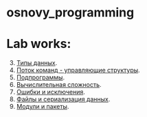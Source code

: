# osnovy_programming


# Lab works:

3. [Типы данных](/задание_task_03_02_01_jpynb.ipynb).
4. [Поток команд - управляющие структуры]().
5. [Подпрограммы]().
6. [Вычислительная сложность]().
7. [Ошибки и исключения]().
8. [Файлы и сериализация данных]().
9. [Модули и пакеты]().
